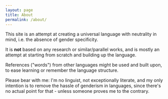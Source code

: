 ```yaml
---
layout: page
title: About
permalink: /about/
---
```


This site is an attempt at creating a universal language
with neutrality in mind, i.e. the absence of gender specificity.

It is **not** based on any research or similar/parallel works,
and is mostly an attempt at starting from scratch and
building up the language.

References ("words") from other languages might be used and
built upon, to ease learning or remember the language
structure.

Please bear with me: I'm no linguist, not exceptionally
literate, and my only intention is to remove the hassle
of genderism in languages, since there's no
actual point for that - unless someone proves me to the
contrary.